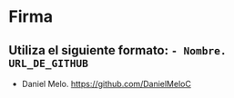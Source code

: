 # Firma
Utiliza el siguiente formato: `- Nombre. URL_DE_GITHUB`
---
- Daniel Melo. https://github.com/DanielMeloC

